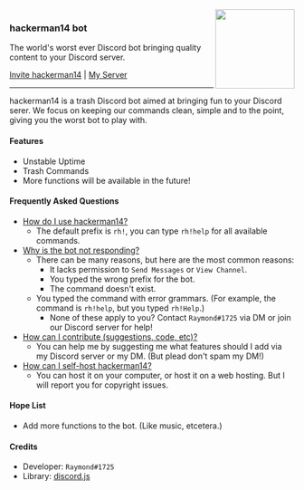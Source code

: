 <img align="right" width="140" height="140" src="https://cdn.discordapp.com/attachments/609430876626878476/622729942895034368/Avatar.png">

### hackerman14 bot
The world's worst ever Discord bot bringing quality content to your Discord server.


[Invite hackerman14](https://discordapp.com/oauth2/authorize?client_id=619613322903420929&scope=bot&permissions=3072) | [My Server](https://discord.gg/fy6nBMg)
- - -
hackerman14 is a trash Discord bot aimed at bringing fun to your Discord serer. We focus on keeping our commands clean, simple and to the point, giving you the worst bot to play with.

#### Features
- Unstable Uptime
- Trash Commands
- More functions will be available in the future!

#### Frequently Asked Questions
- <u>How do I use hackerman14?</u>
	- The default prefix is `rh!`, you can type `rh!help` for all available commands.
- <u>Why is the bot not responding?</u>
	- There can be many reasons, but here are the most common reasons:
		- It lacks permission to `Send Messages` or `View Channel`.
		- You typed the wrong prefix for the bot.
		- The command doesn't exist.
    - You typed the command with error grammars. (For example, the command is `rh!help`, but you typed `rh!Help`.)
		- None of these apply to you? Contact `Raymond#1725` via DM or join our Discord server for help!
- <u>How can I contribute (suggestions, code, etc)?</u>
	- You can help me by suggesting me what features should I add via my Discord server or my DM. (But plead don't spam my DM!)
- <u>How can I self-host hackerman14?</u>
	- You can host it on your computer, or host it on a web hosting. But I will report you for copyright issues.

#### Hope List
- Add more functions to the bot. (Like music, etcetera.)

#### Credits
- Developer: `Raymond#1725`
- Library: [discord.js](https://discord.js.org)

